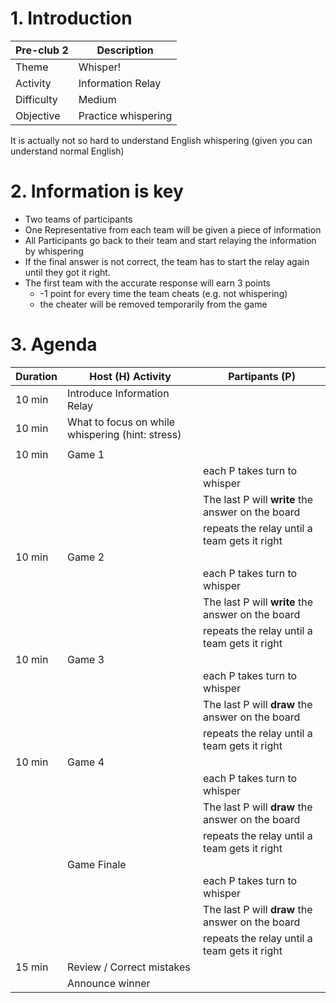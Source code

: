 # 1. Introduction

| Pre-club 2 | Description         |
| ---------- | ------------------- |
| Theme      | Whisper!            |
| Activity   | Information Relay   |
| Difficulty | Medium              |
| Objective  | Practice whispering |

It is actually not so hard to understand English whispering
(given you can understand normal English)

# 2. Information is key

- Two teams of participants
- One Representative from each team will be given a piece of information
- All Participants go back to their team and start relaying the information by whispering
- If the final answer is not correct, the team has to start the relay again until they got it right.
- The first team with the accurate response will earn 3 points
  - -1 point for every time the team cheats (e.g. not whispering)
  - the cheater will be removed temporarily from the game

# 3. Agenda

| Duration | Host (H) Activity                                | Partipants  (P)                                   |
| -------- | ------------------------------------------------ | ------------------------------------------------- |
| 10 min   | Introduce Information Relay                      |                                                   |
| 10 min   | What to focus on while whispering (hint: stress) |                                                   |
|          |                                                  |                                                   |
| 10 min   | Game 1                                           |                                                   |
|          |                                                  | each P takes turn to whisper                      |
|          |                                                  | The last P will **write** the answer on the board |
|          |                                                  | repeats the relay until a team gets it right      |
| 10 min   | Game 2                                           |                                                   |
|          |                                                  | each P takes turn to whisper                      |
|          |                                                  | The last P will **write** the answer on the board |
|          |                                                  | repeats the relay until a team gets it right      |
| 10 min   | Game 3                                           |                                                   |
|          |                                                  | each P takes turn to whisper                      |
|          |                                                  | The last P will **draw** the answer on the board  |
|          |                                                  | repeats the relay until a team gets it right      |
| 10 min   | Game 4                                           |                                                   |
|          |                                                  | each P takes turn to whisper                      |
|          |                                                  | The last P will **draw** the answer on the board  |
|          |                                                  | repeats the relay until a team gets it right      |
|          | Game Finale                                      |                                                   |
|          |                                                  | each P takes turn to whisper                      |
|          |                                                  | The last P will **draw** the answer on the board  |
|          |                                                  | repeats the relay until a team gets it right      |
| 15 min   | Review / Correct mistakes                        |                                                   |
|          | Announce winner                                  |                                                   |
